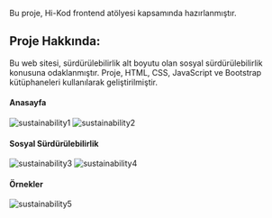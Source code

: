 Bu proje, Hi-Kod frontend atölyesi kapsamında hazırlanmıştır.
## Proje Hakkında:
Bu web sitesi, sürdürülebilirlik alt boyutu olan sosyal sürdürülebilirlik konusuna odaklanmıştır. Proje, HTML, CSS, JavaScript ve Bootstrap kütüphaneleri kullanılarak geliştirilmiştir. 
#### Anasayfa
![sustainability1](https://github.com/orhungo/Sustainability/assets/117112277/dc1aab3e-c5ba-4e4b-abc2-25a56a74cf03)
![sustainability2](https://github.com/orhungo/Sustainability/assets/117112277/cce54b71-964f-4924-8fc2-6d595ae941b0)
#### Sosyal Sürdürülebilirlik
![sustainability3](https://github.com/orhungo/Sustainability/assets/117112277/4f476469-3e20-4ea5-a9a4-8b9ad846fdd8)
![sustainability4](https://github.com/orhungo/Sustainability/assets/117112277/0404c00c-0191-4dbb-9d08-009c5482d01c)
#### Örnekler
![sustainability5](https://github.com/orhungo/Sustainability/assets/117112277/965ee408-2a2d-4c49-93b3-cecb04bed8db)




